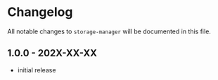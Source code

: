 # Changelog

All notable changes to `storage-manager` will be documented in this file.

## 1.0.0 - 202X-XX-XX

- initial release
